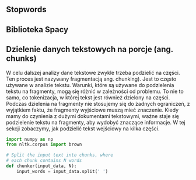 ## Stopwords


## Biblioteka Spacy







## Dzielenie danych tekstowych na porcje (ang. chunks)

W celu dalszej analizy dane tekstowe zwykle trzeba podzielić na części. Ten proces jest nazywany fragmentacją ang. chunking).
Jest to często używane w analizie tekstu.
Warunki, które są używane do podzielenia tekstu na fragmenty, mogą się różnić w zależności od problemu.
To nie to samo, co tokenizacja, w której tekst jest również dzielony na części.
Podczas dzielenia na fragmenty nie stosujemy się do żadnych ograniczeń, z wyjątkiem faktu, że fragmenty wyjściowe muszą mieć znaczenie.
Kiedy mamy do czynienia z dużymi dokumentami tekstowymi, ważne staje się podzielenie tekstu na fragmenty, aby wydobyć znaczące informacje.
W tej sekcji zobaczymy, jak podzielić tekst wejściowy na kilka części.


```py
import numpy as np
from nltk.corpus import brown

# Split the input text into chunks, where
# each chunk contains N words
def chunker(input_data, N):
    input_words = input_data.split(' ')


```



